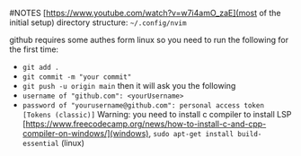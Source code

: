 #NOTES
[https://www.youtube.com/watch?v=w7i4amO_zaE](most of the initial setup)
directory structure:
`~/.config/nvim`

github requires some authes form linux so you need to run the following for the first time:
- `git add .`
- `git commit -m "your commit"`
- `git push -u origin main`
then it will ask you the following
- `username of "github.com": <yourUsername>`
- `password of "yourusername@github.com": personal access token [Tokens (classic)]`
Warning: you need to install c compiler to install LSP [https://www.freecodecamp.org/news/how-to-install-c-and-cpp-compiler-on-windows/](windows), `sudo apt-get install build-essential` (linux)
